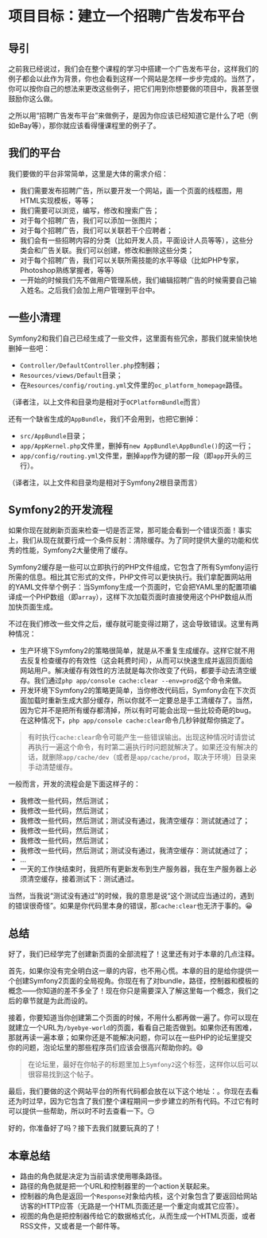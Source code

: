 # 项目目标：建立一个招聘广告发布平台

## 导引

之前我已经说过，我们会在整个课程的学习中搭建一个广告发布平台，这样我们的例子都会以此作为背景，你也会看到这样一个网站是怎样一步步完成的。当然了，你可以按你自己的想法来更改这些例子，把它们用到你想要做的项目中，我甚至很鼓励你这么做。

之所以用“招聘广告发布平台”来做例子，是因为你应该已经知道它是什么了吧（例如eBay等），那你就应该看得懂课程里的例子了。

## 我们的平台

我们要做的平台非常简单，这里是大体的需求介绍：

- 我们需要发布招聘广告，所以要开发一个网站，画一个页面的线框图，用HTML实现模板，等等；
- 我们需要可以浏览，编写，修改和搜索广告；
- 对于每个招聘广告，我们可以添加一张图片；
- 对于每个招聘广告，我们可以关联若干个应聘者；
- 我们会有一些招聘内容的分类（比如开发人员，平面设计人员等等），这些分类会和广告关联。我们可以创建，修改和删除这些分类；
- 对于每个招聘广告，我们可以关联所需技能的水平等级（比如PHP专家，Photoshop熟练掌握者，等等）
- 一开始的时候我们先不做用户管理系统，我们编辑招聘广告的时候需要自己输入姓名。之后我们会加上用户管理到平台中。

## 一些小清理

Symfony2和我们自己已经生成了一些文件，这里面有些冗余，那我们就来愉快地删掉一些吧：

- `Controller/DefaultController.php`控制器；
- `Resources/views/Default`目录；
- 在`Resources/config/routing.yml`文件里的`oc_platform_homepage`路径。

（译者注，以上文件和目录均是相对于`OCPlatformBundle`而言）

还有一个缺省生成的`AppBundle`，我们不会用到，也把它删掉：

- `src/AppBundle`目录；
- `app/AppKernel.php`文件里，删掉有`new AppBundle\AppBundle()`的这一行；
- `app/config/routing.yml`文件里，删掉`app`作为键的那一段（即`app`开头的三行）。

（译者注，以上文件和目录均是相对于Symfony2根目录而言）

## Symfony2的开发流程

如果你现在就刷新页面来检查一切是否正常，那可能会看到一个错误页面！事实上，我们从现在就要行成一个条件反射：清除缓存。为了同时提供大量的功能和优秀的性能，Symfony2大量使用了缓存。

Symfony2缓存是一些可以立即执行的PHP文件组成，它包含了所有Symfony运行所需的信息。相比其它形式的文件，PHP文件可以更快执行。我们拿配置网站用的YAML文件举个例子：当Symfony生成一个页面时，它会把YAML里的配置项编译成一个PHP数组（即`array`），这样下次加载页面时直接使用这个PHP数组从而加快页面生成。

不过在我们修改一些文件之后，缓存就可能变得过期了，这会导致错误。这里有两种情况：

- 生产环境下Symfony2的策略很简单，就是从不重复生成缓存。这样它就不用去反复检查缓存的有效性（这会耗费时间），从而可以快速生成并返回页面给网站用户。解决缓存有效性的方法就是每次你改变了代码，都要手动去清空缓存。我们通过`php app/console cache:clear --env=prod`这个命令来做。
- 开发环境下Symfony2的策略更简单，当你修改代码后，Symfony会在下次页面加载时重新生成大部分缓存，所以你就不一定要总是手工清缓存了。当然，因为它并不是把所有缓存都清掉，所以有时可能会出现一些比较奇葩的bug。在这种情况下，`php app/console cache:clear`命令几秒钟就帮你搞定了。

> 有时执行`cache:clear`命令可能产生一些错误输出。出现这种情况时请尝试再执行一遍这个命令，有时第二遍执行时问题就解决了。如果还没有解决的话，就删除`app/cache/dev`（或者是`app/cache/prod`，取决于环境）目录来手动清楚缓存。

一般而言，开发的流程会是下面这样子的：

- 我修改一些代码，然后测试；
- 我修改一些代码，然后测试；
- 我修改一些代码，然后测试；测试没有通过，我清空缓存：测试就通过了；
- 我修改一些代码，然后测试；
- 我修改一些代码，然后测试；
- 我修改一些代码，然后测试；测试没有通过，我清空缓存：测试就通过了；
- ...
- 一天的工作快结束时，我把所有更新发布到生产服务器，我在生产服务器上必须清空缓存，接着测试下：测试通过。

当然，当我说“测试没有通过”的时候，我的意思是说“这个测试应当通过的，遇到的错误很奇怪”。如果是你代码里本身的错误，那`cache:clear`也无济于事的。:grinning:

## 总结

好了，我们已经学完了创建新页面的全部流程了！这里还有对于本章的几点注释。

首先，如果你没有完全明白这一章的内容，也不用心慌。本章的目的是给你提供一个创建Symfony2页面的全局视角。你现在有了对bundle，路径，控制器和模板的概念——你知道的差不多全了！现在你只是需要深入了解这里每一个概念，我们之后的章节就是为此而设的。

接着，你要知道当你创建第二个页面的时候，不用什么都再做一遍了。你可以现在就建立一个URL为`/byebye-world`的页面，看看自己能否做到。如果你还有困难，那就再读一遍本章；如果你还是不能解决问题，你可以在一些PHP的论坛里提交你的问题，泡论坛里的那些程序员们应该会很高兴帮助你的。:smile:

> 在论坛里，最好在你帖子的标题里加上`Symfony2`这个标签，这样你以后可以很容易找到这个帖子。

最后，我们要做的这个网站平台的所有代码都会放在以下这个地址：。你现在去看还为时过早，因为它包含了我们整个课程期间一步步建立的所有代码。不过它有时可以提供一些帮助，所以时不时去查看一下。:smirk:

好的，你准备好了吗？接下去我们就要玩真的了！

## 本章总结

- 路由的角色就是决定为当前请求使用哪条路径。
- 路径的角色就是把一个URL和控制器里的一个action关联起来。
- 控制器的角色是返回一个`Response`对象给内核，这个对象包含了要返回给网站访客的HTTP应答（无路是一个HTML页面还是一个重定向或其它应答）。
- 视图的角色是把控制器传给它的数据格式化，从而生成一个HTML页面，或者RSS文件，又或者是一个邮件等。

